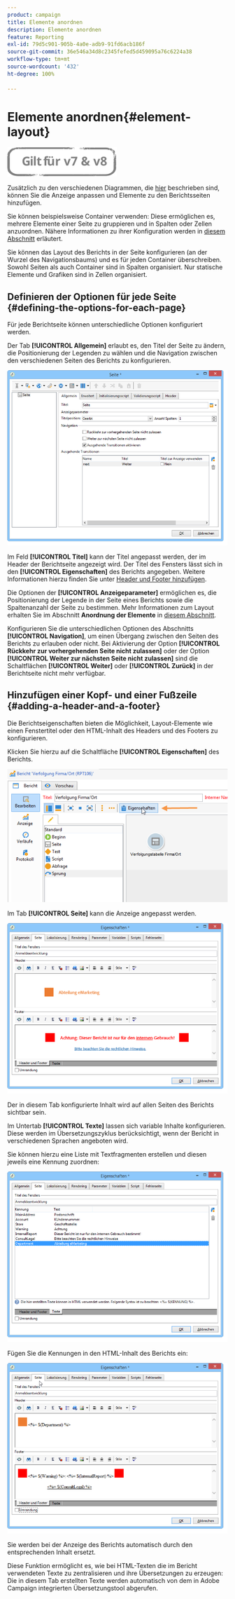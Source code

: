 ```yaml
---
product: campaign
title: Elemente anordnen
description: Elemente anordnen
feature: Reporting
exl-id: 79d5c901-905b-4a0e-adb9-91fd6acb186f
source-git-commit: 36e546a34d8c2345fefed5d459095a76c6224a38
workflow-type: tm+mt
source-wordcount: '432'
ht-degree: 100%

---
```


# Elemente anordnen{#element-layout}

![](../../assets/common.svg)

Zusätzlich zu den verschiedenen Diagrammen, die [hier](../../reporting/using/creating-a-chart.md#chart-types-and-variants) beschrieben sind, können Sie die Anzeige anpassen und Elemente zu den Berichtsseiten hinzufügen.

Sie können beispielsweise Container verwenden: Diese ermöglichen es, mehrere Elemente einer Seite zu gruppieren und in Spalten oder Zellen anzuordnen. Nähere Informationen zu ihrer Konfiguration werden in [diesem Abschnitt](../../web/using/defining-web-forms-layout.md#creating-containers) erläutert.

Sie können das Layout des Berichts in der Seite konfigurieren (an der Wurzel des Navigationsbaums) und es für jeden Container überschreiben. Sowohl Seiten als auch Container sind in Spalten organisiert. Nur statische Elemente und Grafiken sind in Zellen organisiert.

## Definieren der Optionen für jede Seite {#defining-the-options-for-each-page}

Für jede Berichtseite können unterschiedliche Optionen konfiguriert werden.

Der Tab **[!UICONTROL Allgemein]** erlaubt es, den Titel der Seite zu ändern, die Positionierung der Legenden zu wählen und die Navigation zwischen den verschiedenen Seiten des Berichts zu konfigurieren.

![](assets/s_ncs_advuser_report_wizard_022.png)

Im Feld **[!UICONTROL Titel]** kann der Titel angepasst werden, der im Header der Berichtseite angezeigt wird. Der Titel des Fensters lässt sich in den **[!UICONTROL Eigenschaften]** des Berichts angegeben. Weitere Informationen hierzu finden Sie unter [Header und Footer hinzufügen](#adding-a-header-and-a-footer).

Die Optionen der **[!UICONTROL Anzeigeparameter]** ermöglichen es, die Positionierung der Legende in der Seite eines Berichts sowie die Spaltenanzahl der Seite zu bestimmen. Mehr Informationen zum Layout erhalten Sie im Abschnitt **Anordnung der Elemente** in [diesem Abschnitt](../../web/using/defining-web-forms-layout.md#positioning-the-fields-on-the-page).

Konfigurieren Sie die unterschiedlichen Optionen des Abschnitts **[!UICONTROL Navigation]**, um einen Übergang zwischen den Seiten des Berichts zu erlauben oder nicht. Bei Aktivierung der Option **[!UICONTROL Rückkehr zur vorhergehenden Seite nicht zulassen]** oder der Option **[!UICONTROL Weiter zur nächsten Seite nicht zulassen]** sind die Schaltflächen **[!UICONTROL Weiter]** oder **[!UICONTROL Zurück]** in der Berichtseite nicht mehr verfügbar.

## Hinzufügen einer Kopf- und einer Fußzeile {#adding-a-header-and-a-footer}

Die Berichtseigenschaften bieten die Möglichkeit, Layout-Elemente wie einen Fenstertitel oder den HTML-Inhalt des Headers und des Footers zu konfigurieren.

Klicken Sie hierzu auf die Schaltfläche **[!UICONTROL Eigenschaften]** des Berichts.

![](assets/reporting_properties.png)

Im Tab **[!UICONTROL Seite]** kann die Anzeige angepasst werden.

![](assets/s_ncs_advuser_report_properties_04.png)

Der in diesem Tab konfigurierte Inhalt wird auf allen Seiten des Berichts sichtbar sein.

Im Untertab **[!UICONTROL Texte]** lassen sich variable Inhalte konfigurieren. Diese werden im Übersetzungszyklus berücksichtigt, wenn der Bericht in verschiedenen Sprachen angeboten wird.

Sie können hierzu eine Liste mit Textfragmenten erstellen und diesen jeweils eine Kennung zuordnen:

![](assets/s_ncs_advuser_report_properties_04a.png)

Fügen Sie die Kennungen in den HTML-Inhalt des Berichts ein:

![](assets/s_ncs_advuser_report_properties_04b.png)

Sie werden bei der Anzeige des Berichts automatisch durch den entsprechenden Inhalt ersetzt.

Diese Funktion ermöglicht es, wie bei HTML-Texten die im Bericht verwendeten Texte zu zentralisieren und ihre Übersetzungen zu erzeugen: Die in diesem Tab erstellten Texte werden automatisch von dem in Adobe Campaign integrierten Übersetzungstool abgerufen.
